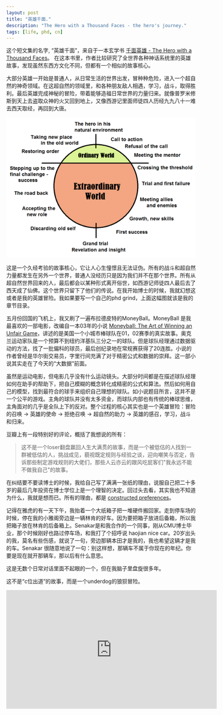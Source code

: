 ```yaml
---
layout: post
title: "英雄千面."
description: "The Hero with a Thousand Faces - the hero's journey."
tags: [life, phd, cn]
---
```


这个短文集的名字, “英雄千面”，来自于一本玄学书 [千面英雄 - The Hero with a Thousand Faces](https://www.amazon.com/Thousand-Faces-Collected-Joseph-Campbell/dp/1577315936/)。 在这本书里，作者比较研究了全世界各种神话系统里的英雄故事，发现虽然东西方文化不同，但都有一个相似的故事核心。

大部分英雄一开始是普通人，从日常生活的世界出发，冒种种危险，进入一个超自然的神奇领域。在这超自然的领域里，和各种朋友敌人相遇，学习，战斗，取得胜利。最后英雄完成神秘的冒险，带着能够造福日常世界的力量归来。就像普罗米修斯到天上去盗取众神的火又回到地上，又像西游记里面师徒四人历经九九八十一难去西天取经，再回到大唐。

<img src="/resources/the_hero_journey.png" alt="hero journey"/> 

这是一个久经考验的故事核心，它让人心生憧憬且无法证伪。所有的战斗和超自然力量都发生在另外一个世界，普通人没经历只是因为我们并不在那个世界。所有从超自然世界回来的人，最后都会以某种形式离开俗世，如西游记师徒四人最后去了西天成了仙佛。这个世界只留下了他们的传说。在我开始博士的时候，我就幻想这或者是我的英雄冒险。我如果要写一个自己的phd grind，上面这幅图就该是我的章节目录。

五月份回国的飞机上，我又刷了一遍布拉德皮特的MoneyBall。MoneyBall 是我最喜欢的一部电影，改编自一本03年的小说 [Moneyball: The Art of Winning an Unfair Game](https://www.amazon.com/Moneyball-Art-Winning-Unfair-Game/dp/0393324818)，讲述的是美国一个小城市棒球队在01，02赛季的真实故事。奥克兰运动家队是一个预算不到纽约洋基队三分之一的球队。但是球队经理通过数据驱动的方法，找了一批偏科的球员，最后创纪录地在常规赛获得了20连胜。小说的作者曾经是华尔街交易员，字里行间充满了对于精密公式和数据的崇拜。这一部小说其实走在了今天的“大数据”前面。

虽然是运动电影，但电影几乎没有什么运动镜头。大部分时间都是在描述球队经理如何在助手的帮助下，把自己模糊的概念转化成精密的公式和算法。然后如何用自己的模型，找到最符合的球手来组织自己理想的球队。如小说题目所言，这并不是一个公平的游戏。主角的球队并没有太多资金，而球队内部也有传统的棒球思维，主角面对的几乎是全队上下的反对。整个过程的核心其实也是一个英雄冒险：冒险的召唤 -> 英雄的使命 -> 拒绝召唤 ->
超自然的助力 -> 英雄的感召，学习，战斗和归来。

豆瓣上有一段特别好的评论，概括了我想说的所有：
> 这不是一个loser翻盘赢回人生大满贯的故事，而是一个被低估的人找到一群被低估的人，挑战成见，藐视既定规则与经验之谈，迎向嘲笑与否定，告诉那些制定游戏规则的大佬们，那些人云亦云的跟风吃屁客们"我永远不能不做我自己"的故事。


在纠结要不要读博士的时候，我给自己写了满满一张纸的理由，说服自己把二十多岁的最后几年投资在博士学位上是一个理智的决定。回过头去看，其实我也不知道为什么，我就是想而已。所有的理由，都是 [constructed preferences](https://link.springer.com/content/pdf/10.1023/A:1007843931054.pdf)。

记得在雅虎的有一天下午，我抬着一个大纸箱子把一堆硬件搬回家。走到停车场的时候，停在我的小雅阁旁边是一辆林肯的好车。因为要把箱子放进后备箱，所以我把箱子放在林肯的后备箱上。Senakar是和我合作的一个同事，刚从CMU博士毕业，那个时候刚好也路过停车场，和我打了个招呼说 haojian nice car。20岁出头的我，莫名有些伤感，就说了一句，旁边那辆本田才是我的，我也希望这辆才是我的车。Senakar 很随意地说了一句：别这样想，那辆车不属于你现在的年纪。你要是现在就开那辆车，那以后有什么意思。

这是无数个日常对话里面不起眼的一个，但在我脑子里盘旋很多年。


这不是“c位出道”的故事，而是一个underdog的狼狈冒险。


<iframe width="560" height="315" src="https://www.youtube.com/embed/MfUbixnAnVQ" frameborder="0" allow="autoplay; encrypted-media" allowfullscreen></iframe>
 
